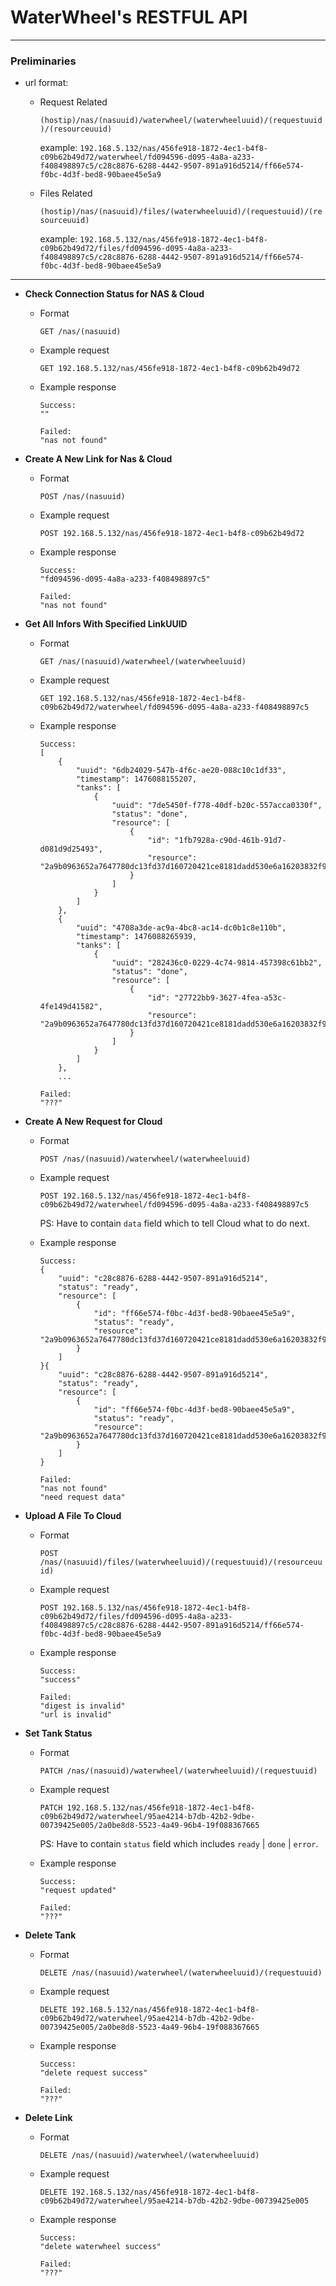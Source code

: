 # WaterWheel's RESTFUL API

***

### Preliminaries

+ url format: <p>
  - Request Related<p>
    `(hostip)/nas/(nasuuid)/waterwheel/(waterwheeluuid)/(requestuuid)/(resourceuuid)`<p>
    example: `192.168.5.132/nas/456fe918-1872-4ec1-b4f8-c09b62b49d72/waterwheel/fd094596-d095-4a8a-a233-f408498897c5/c28c8876-6288-4442-9507-891a916d5214/ff66e574-f0bc-4d3f-bed8-90baee45e5a9`<p>

  - Files Related<p>
    `(hostip)/nas/(nasuuid)/files/(waterwheeluuid)/(requestuuid)/(resourceuuid)`<p>
    example: `192.168.5.132/nas/456fe918-1872-4ec1-b4f8-c09b62b49d72/files/fd094596-d095-4a8a-a233-f408498897c5/c28c8876-6288-4442-9507-891a916d5214/ff66e574-f0bc-4d3f-bed8-90baee45e5a9`<p>

***

+ **Check Connection Status for NAS & Cloud**<p>
  - Format<p>
  `GET /nas/(nasuuid)`<p>
  
  - Example request<p>
  `GET 192.168.5.132/nas/456fe918-1872-4ec1-b4f8-c09b62b49d72`<p>
  
  - Example response<p>
    ```
    Success:
    ""

    Failed:
    "nas not found"
    ```

+ **Create A New Link for Nas & Cloud**<p>
  - Format<p>
    `POST /nas/(nasuuid)`<p>
  
  - Example request<p>
    `POST 192.168.5.132/nas/456fe918-1872-4ec1-b4f8-c09b62b49d72`<p>  
  
  - Example response<p>
    ```
    Success:
    "fd094596-d095-4a8a-a233-f408498897c5"

    Failed:
    "nas not found"
    ```
    
+ **Get All Infors With Specified LinkUUID**<p>
  - Format<p>
    `GET /nas/(nasuuid)/waterwheel/(waterwheeluuid)`<p>
  
  - Example request<p>
    `GET 192.168.5.132/nas/456fe918-1872-4ec1-b4f8-c09b62b49d72/waterwheel/fd094596-d095-4a8a-a233-f408498897c5`<p>
  
  - Example response<p>
    ```
    Success:
    [
        {
            "uuid": "6db24029-547b-4f6c-ae20-088c10c1df33",
            "timestamp": 1476088155207,
            "tanks": [
                {
                    "uuid": "7de5450f-f778-40df-b20c-557acca0330f",
                    "status": "done",
                    "resource": [
                        {
                            "id": "1fb7928a-c90d-461b-91d7-d081d9d25493",
                            "resource": "2a9b0963652a7647780dc13fd37d160720421ce8181dadd530e6a16203832f97"
                        }
                    ]
                }
            ]
        },
        {
            "uuid": "4708a3de-ac9a-4bc8-ac14-dc0b1c8e110b",
            "timestamp": 1476088265939,
            "tanks": [
                {
                    "uuid": "282436c0-0229-4c74-9814-457398c61bb2",
                    "status": "done",
                    "resource": [
                        {
                            "id": "27722bb9-3627-4fea-a53c-4fe149d41582",
                            "resource": "2a9b0963652a7647780dc13fd37d160720421ce8181dadd530e6a16203832f97"
                        }
                    ]
                }
            ]
        },
        ...

    Failed:
    "???"
    ```

+ **Create A New Request for Cloud**<p>
  - Format<p>
    `POST /nas/(nasuuid)/waterwheel/(waterwheeluuid)`<p>
  
  - Example request<p>
    `POST 192.168.5.132/nas/456fe918-1872-4ec1-b4f8-c09b62b49d72/waterwheel/fd094596-d095-4a8a-a233-f408498897c5`<p>
    PS: Have to contain `data` field which to tell Cloud what to do next.
  
  - Example response<p>
    ```
    Success:
    {
        "uuid": "c28c8876-6288-4442-9507-891a916d5214",
        "status": "ready",
        "resource": [
            {
                "id": "ff66e574-f0bc-4d3f-bed8-90baee45e5a9",
                "status": "ready",
                "resource": "2a9b0963652a7647780dc13fd37d160720421ce8181dadd530e6a16203832f97"
            }
        ]
    }{
        "uuid": "c28c8876-6288-4442-9507-891a916d5214",
        "status": "ready",
        "resource": [
            {
                "id": "ff66e574-f0bc-4d3f-bed8-90baee45e5a9",
                "status": "ready",
                "resource": "2a9b0963652a7647780dc13fd37d160720421ce8181dadd530e6a16203832f97"
            }
        ]
    }

    Failed:
    "nas not found"
    "need request data"
    ```
    
+ **Upload A File To Cloud**<p>
  - Format<p>
    `POST /nas/(nasuuid)/files/(waterwheeluuid)/(requestuuid)/(resourceuuid)`<p>
  
  - Example request<p>
    `POST 192.168.5.132/nas/456fe918-1872-4ec1-b4f8-c09b62b49d72/files/fd094596-d095-4a8a-a233-f408498897c5/c28c8876-6288-4442-9507-891a916d5214/ff66e574-f0bc-4d3f-bed8-90baee45e5a9`<p>
  
  - Example response<p>
    ```
    Success:
    "success"

    Failed:
    "digest is invalid"
    "url is invalid"
    ```

+ **Set Tank Status**<p>
  - Format<p>
    `PATCH /nas/(nasuuid)/waterwheel/(waterwheeluuid)/(requestuuid)`<p>
  
  - Example request<p>
    `PATCH 192.168.5.132/nas/456fe918-1872-4ec1-b4f8-c09b62b49d72/waterwheel/95ae4214-b7db-42b2-9dbe-00739425e005/2a0be8d8-5523-4a49-96b4-19f088367665`<p>
    PS: Have to contain `status` field which includes `ready` | `done` | `error`.
  
  - Example response<p>
    ```
    Success:
    "request updated"

    Failed:
    "???"
    ```

+ **Delete Tank**<p>
  - Format<p>
    `DELETE /nas/(nasuuid)/waterwheel/(waterwheeluuid)/(requestuuid)`<p>
  
  - Example request<p>
    `DELETE 192.168.5.132/nas/456fe918-1872-4ec1-b4f8-c09b62b49d72/waterwheel/95ae4214-b7db-42b2-9dbe-00739425e005/2a0be8d8-5523-4a49-96b4-19f088367665`<p>
  
  - Example response<p>
    ```
    Success:
    "delete request success"

    Failed:
    "???"
    ```
    
+ **Delete Link**<p>
  - Format<p>
    `DELETE /nas/(nasuuid)/waterwheel/(waterwheeluuid)`<p>
  
  - Example request<p>
    `DELETE 192.168.5.132/nas/456fe918-1872-4ec1-b4f8-c09b62b49d72/waterwheel/95ae4214-b7db-42b2-9dbe-00739425e005`<p>
  
  - Example response<p>
    ```
    Success:
    "delete waterwheel success"

    Failed:
    "???"
    ```
